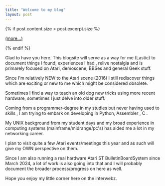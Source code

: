 ```yaml
---
title: "Welcome to my blog"
layout: post
---
```


{% if post.content.size > post.excerpt.size %}
<p><a href="{{ post.url }}">(more...)</a></p>
{% endif %}

Glad to have you here. This blogsite will serve as a way 
for me (Lastic) to document things I found, experiences
I had , relive nostalgia and is primarely focused on 
Atari, demoscene, BBSes and general Geek stuff.


Since I'm relatively NEW to the Atari scene (2016) I still rediscover
things which are exciting or new to me which might be considered obsolete.

Sometimes I find a way to teach an old dog new tricks using more recent
hardware, sometimes I just delve into older stuff.

Coming from a programmer-degree in my studies but never having used to skills
, I am trying to embark on developing in Python, Assembler  , C .

My UNIX background from my student days and my broad experience in computing 
systems (mainframe/midrange/pc's) has aided me a lot in my networking career.

I plan to visit quite a few Atari events/meetings this year and as such will
give my OWN perspective on them.

Since I am also running a real hardware Atari ST BulletinBoardSystem since
March 2024, a lot of work is also going into that and I will probably document
the broader process/progress on here as well.

Hope you enjoy my little corner here on the interwebz.